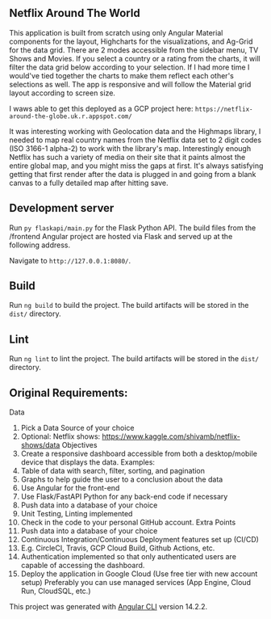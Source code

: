 ## Netflix Around The World
This application is built from scratch using only Angular Material components for the layout, Highcharts for the visualizations, and Ag-Grid for the data grid. There are 2 modes accessible from the sidebar menu, TV Shows and Movies. If you select a country or a rating from the charts, it will filter the data grid below according to your selection. If I had more time I would've tied together the charts to make them reflect each other's selections as well. The app is responsive and will follow the Material grid layout according to screen size.

I waws able to get this deployed as a GCP project here: `https://netflix-around-the-globe.uk.r.appspot.com/` 

It was interesting working with Geolocation data and the Highmaps library, I needed to map real country names from the Netflix data set to 2 digit codes (ISO 3166-1 alpha-2) to work with the library's map. Interestingly enough Netflix has such a variety of media on their site that it paints almost the entire global map, and you might miss the gaps at first. It's always satisfying getting that first render after the data is plugged in and going from a blank canvas to a fully detailed map after hitting save.

## Development server

Run `py flaskapi/main.py` for the Flask Python API. The build files from the /frontend Angular project are hosted via Flask and served up at the following address.

Navigate to `http://127.0.0.1:8080/`.

## Build

Run `ng build` to build the project. The build artifacts will be stored in the `dist/` directory.

## Lint

Run `ng lint` to lint the project. The build artifacts will be stored in the `dist/` directory.






## Original Requirements:
Data 
1.	Pick a Data Source of your choice 
2.	Optional: Netflix shows: https://www.kaggle.com/shivamb/netflix-shows/data 
Objectives 
1.	Create a responsive dashboard accessible from both a desktop/mobile device that displays the data. Examples: 
1.	Table of data with search, filter, sorting, and pagination 
2.	Graphs to help guide the user to a conclusion about the data 
2.	Use Angular for the front-end 
3.	Use Flask/FastAPI Python for any back-end code if necessary 
4.	Push data into a database of your choice 
5.	Unit Testing, Linting implemented 
6.	Check in the code to your personal GitHub account. 
Extra Points 
1.	Push data into a database of your choice 
2.	Continuous Integration/Continuous Deployment features set up (CI/CD) 
3.	 E.g. CircleCI, Travis, GCP Cloud Build, Github Actions, etc. 
1.	Authentication implemented so that only authenticated users are capable of accessing the dashboard. 
2.	Deploy the application in Google Cloud (Use free tier with new account setup) 
Preferably you can use managed services (App Engine, Cloud Run, CloudSQL, etc.) 


This project was generated with [Angular CLI](https://github.com/angular/angular-cli) version 14.2.2.
